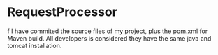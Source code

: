 # RequestProcessor
f
I have commited the source files of my project, plus the pom.xml for Maven build.
All developers is considered they have the same java and tomcat installation.
